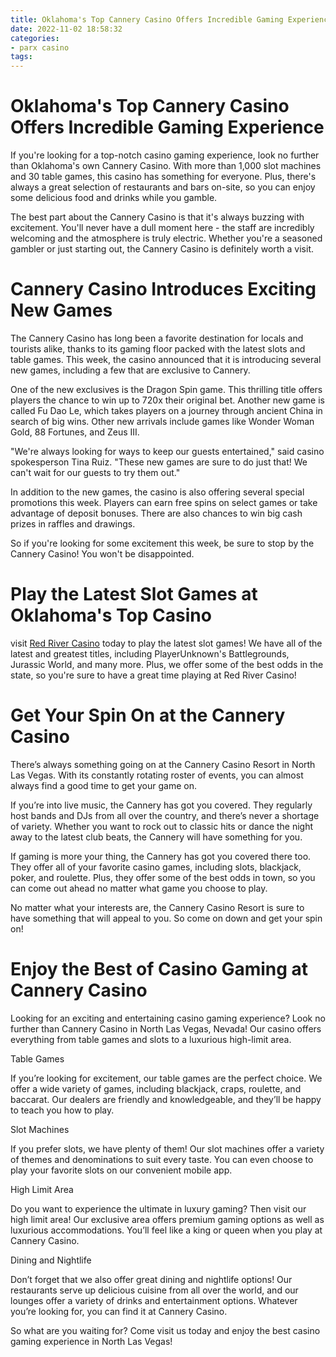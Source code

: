```yaml
---
title: Oklahoma's Top Cannery Casino Offers Incredible Gaming Experience
date: 2022-11-02 18:58:32
categories:
- parx casino
tags:
---
```



#  Oklahoma's Top Cannery Casino Offers Incredible Gaming Experience

If you're looking for a top-notch casino gaming experience, look no further than Oklahoma's own Cannery Casino. With more than 1,000 slot machines and 30 table games, this casino has something for everyone. Plus, there's always a great selection of restaurants and bars on-site, so you can enjoy some delicious food and drinks while you gamble.

The best part about the Cannery Casino is that it's always buzzing with excitement. You'll never have a dull moment here - the staff are incredibly welcoming and the atmosphere is truly electric. Whether you're a seasoned gambler or just starting out, the Cannery Casino is definitely worth a visit.

#  Cannery Casino Introduces Exciting New Games

The Cannery Casino has long been a favorite destination for locals and tourists alike, thanks to its gaming floor packed with the latest slots and table games. This week, the casino announced that it is introducing several new games, including a few that are exclusive to Cannery.

One of the new exclusives is the Dragon Spin game. This thrilling title offers players the chance to win up to 720x their original bet. Another new game is called Fu Dao Le, which takes players on a journey through ancient China in search of big wins. Other new arrivals include games like Wonder Woman Gold, 88 Fortunes, and Zeus III.

"We're always looking for ways to keep our guests entertained," said casino spokesperson Tina Ruiz. "These new games are sure to do just that! We can't wait for our guests to try them out."

In addition to the new games, the casino is also offering several special promotions this week. Players can earn free spins on select games or take advantage of deposit bonuses. There are also chances to win big cash prizes in raffles and drawings.

So if you're looking for some excitement this week, be sure to stop by the Cannery Casino! You won't be disappointed.

#  Play the Latest Slot Games at Oklahoma's Top Casino

visit <a href="https://www.redrivercasino.com/">Red River Casino</a> today to play the latest slot games! We have all of the latest and greatest titles, including PlayerUnknown's Battlegrounds, Jurassic World, and many more. Plus, we offer some of the best odds in the state, so you're sure to have a great time playing at Red River Casino!

#  Get Your Spin On at the Cannery Casino

There’s always something going on at the Cannery Casino Resort in North Las Vegas. With its constantly rotating roster of events, you can almost always find a good time to get your game on.

If you’re into live music, the Cannery has got you covered. They regularly host bands and DJs from all over the country, and there’s never a shortage of variety. Whether you want to rock out to classic hits or dance the night away to the latest club beats, the Cannery will have something for you.

If gaming is more your thing, the Cannery has got you covered there too. They offer all of your favorite casino games, including slots, blackjack, poker, and roulette. Plus, they offer some of the best odds in town, so you can come out ahead no matter what game you choose to play.

No matter what your interests are, the Cannery Casino Resort is sure to have something that will appeal to you. So come on down and get your spin on!

#  Enjoy the Best of Casino Gaming at Cannery Casino

Looking for an exciting and entertaining casino gaming experience? Look no further than Cannery Casino in North Las Vegas, Nevada! Our casino offers everything from table games and slots to a luxurious high-limit area.

Table Games

If you’re looking for excitement, our table games are the perfect choice. We offer a wide variety of games, including blackjack, craps, roulette, and baccarat. Our dealers are friendly and knowledgeable, and they’ll be happy to teach you how to play.

Slot Machines

If you prefer slots, we have plenty of them! Our slot machines offer a variety of themes and denominations to suit every taste. You can even choose to play your favorite slots on our convenient mobile app.

High Limit Area

Do you want to experience the ultimate in luxury gaming? Then visit our high limit area! Our exclusive area offers premium gaming options as well as luxurious accommodations. You’ll feel like a king or queen when you play at Cannery Casino.

Dining and Nightlife

Don’t forget that we also offer great dining and nightlife options! Our restaurants serve up delicious cuisine from all over the world, and our lounges offer a variety of drinks and entertainment options. Whatever you’re looking for, you can find it at Cannery Casino.

So what are you waiting for? Come visit us today and enjoy the best casino gaming experience in North Las Vegas!